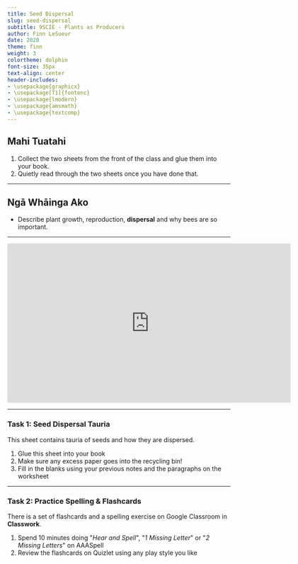```yaml
---
title: Seed Dispersal
slug: seed-dispersal
subtitle: 9SCIE - Plants as Producers
author: Finn LeSueur
date: 2020
theme: finn
weight: 3
colortheme: dolphin
font-size: 35px
text-align: center
header-includes:
- \usepackage{graphicx}
- \usepackage[T1]{fontenc}
- \usepackage{lmodern}
- \usepackage{amsmath}
- \usepackage{textcomp}
---
```


## Mahi Tuatahi

1. Collect the two sheets from the front of the class and glue them into your book.
2. Quietly read through the two sheets once you have done that.

---

## Ngā Whāinga Ako

- Describe plant growth, reproduction, __dispersal__ and why bees are so important.

---

<iframe width="640" height="360" src="https://www.youtube.com/embed/06sbmWAzoys" frameborder="0" allow="accelerometer; autoplay; encrypted-media; gyroscope; picture-in-picture" allowfullscreen></iframe>

---

### Task 1: Seed Dispersal Tauria

This sheet contains tauria of seeds and how they are dispersed.

1. Glue this sheet into your book
2. Make sure any excess paper goes into the recycling bin!
3. Fill in the blanks using your previous notes and the paragraphs on the worksheet

---

### Task 2: Practice Spelling & Flashcards

There is a set of flashcards and a spelling exercise on Google Classroom in __Classwork__.

1. Spend 10 minutes doing "_Hear and Spell_", "_1 Missing Letter_" or "_2 Missing Letters_" on AAASpell
2. Review the flashcards on Quizlet using any play style you like

